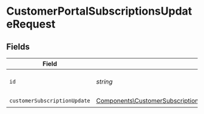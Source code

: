 # CustomerPortalSubscriptionsUpdateRequest


## Fields

| Field                                                                                                                                     | Type                                                                                                                                      | Required                                                                                                                                  | Description                                                                                                                               |
| ----------------------------------------------------------------------------------------------------------------------------------------- | ----------------------------------------------------------------------------------------------------------------------------------------- | ----------------------------------------------------------------------------------------------------------------------------------------- | ----------------------------------------------------------------------------------------------------------------------------------------- |
| `id`                                                                                                                                      | *string*                                                                                                                                  | :heavy_check_mark:                                                                                                                        | The subscription ID.                                                                                                                      |
| `customerSubscriptionUpdate`                                                                                                              | [Components\CustomerSubscriptionUpdatePrice\|Components\CustomerSubscriptionCancel](../../Models/Components/CustomerSubscriptionUpdate.md) | :heavy_check_mark:                                                                                                                        | N/A                                                                                                                                       |